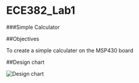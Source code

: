 ECE382_Lab1
===========

###Simple Calculator

##Objectives

To create a simple calculater on the MSP430 board

##Design chart

![Design chart](http://tinypic.com/r/33xyio8/8?raw=true "Design chart")
